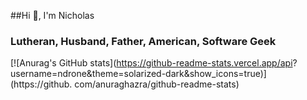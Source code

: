 ##Hi 👋, I'm Nicholas

### Lutheran, Husband, Father, American, Software Geek

[![Anurag's GitHub stats](https://github-readme-stats.vercel.app/api?
username=ndrone&theme=solarized-dark&show_icons=true)](https://github.
com/anuraghazra/github-readme-stats)
